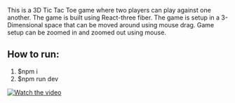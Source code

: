 This is a 3D Tic Tac Toe game where two players can play against one another.
The game is built using React-three fiber. The game is setup in a 3-Dimensional space that can be moved around using mouse drag.
Game setup can be zoomed in and zoomed out using mouse.

How to run:
-----------
1. $npm i
2. $npm run dev

[![Watch the video](https://img.youtube.com/vi/2hxbIYCxXxs/maxresdefault.jpg)](https://youtu.be/2hxbIYCxXxs)

